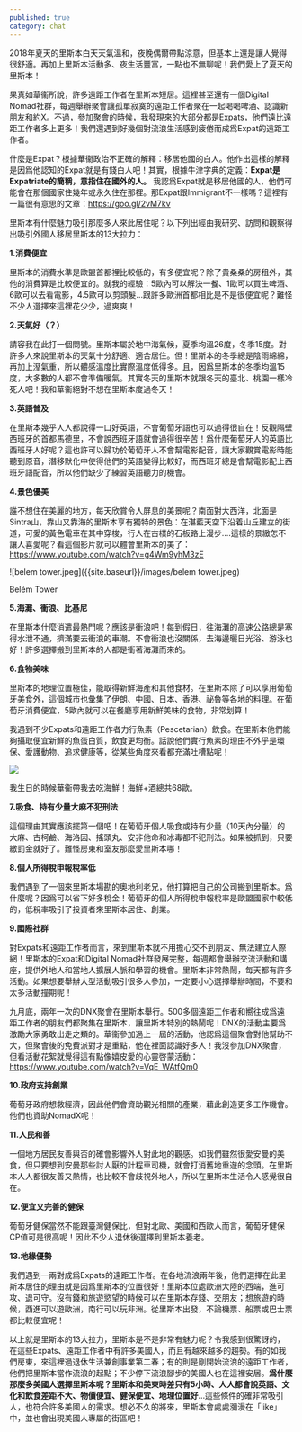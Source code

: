 ```yaml
---
published: true
category: chat
---
```

2018年夏天的里斯本白天天氣溫和，夜晚偶爾帶點涼意，但基本上還是讓人覺得很舒適。再加上里斯本活動多、夜生活豐富，一點也不無聊呢！我們愛上了夏天的里斯本！

果真如華衞所說，許多遠距工作者在里斯本短居。這裡甚至還有一個Digital Nomad社群，每週舉辦聚會讓孤單寂寞的遠距工作者聚在一起喝喝啤酒、認識新朋友和約X。不過，參加聚會的時候，我發現來的大部分都是Expats，他們遠比遠距工作者多上更多！我們還遇到好幾個對流浪生活感到疲倦而成爲Expat的遠距工作者。

什麼是Expat？根據華衞政治不正確的解釋：移居他國的白人。他作出這樣的解釋是因爲他認知的Expat就是有錢白人吧！其實，根據牛津字典的定義：**Expat是Expatriate的簡稱，意指住在國外的人。** 我認爲Expat就是移居他國的人，他們可能會在那個國家住幾年或永久住在那裡。那Expat跟Immigrant不一樣嗎？這裡有一篇很有意思的文章：https://goo.gl/2vM7kv

里斯本有什麼魅力吸引那麼多人來此居住呢？以下列出經由我研究、訪問和觀察得出吸引外國人移居里斯本的13大拉力：

**1.消費便宜**

里斯本的消費水準是歐盟首都裡比較低的，有多便宜呢？除了貴桑桑的房租外，其他的消費算是比較便宜的。就我的經驗：5歐內可以解決一餐、1歐可以買生啤酒、6歐可以去看電影，4.5歐可以剪頭髮…跟許多歐洲首都相比是不是很便宜呢？難怪不少人選擇來這裡花少少，過爽爽！

**2.天氣好（？）**

請容我在此打一個問號。里斯本屬於地中海氣候，夏季均溫26度，冬季15度。對許多人來說里斯本的天氣十分舒適、適合居住。但！里斯本的冬季總是陰雨綿綿，再加上溼氣重，所以體感溫度比實際溫度低得多。且，因爲里斯本的冬季均溫15度，大多數的人都不會準備暖氣。其實冬天的里斯本就跟冬天的臺北、桃園一樣冷死人吧！我和華衞絕對不想在里斯本度過冬天！

**3.英語普及**

在里斯本幾乎人人都說得一口好英語，不會葡萄牙語也可以過得很自在！反觀隔壁西班牙的首都馬德里，不會說西班牙語就會過得很辛苦！爲什麼葡萄牙人的英語比西班牙人好呢？這也許可以歸功於葡萄牙人不會幫電影配音，讓大家觀賞電影時能聽到原音，潛移默化中使得他們的英語變得比較好，而西班牙總是會幫電影配上西班牙語配音，所以他們缺少了練習英語聽力的機會。

**4.景色優美**

誰不想住在美麗的地方，每天欣賞令人屏息的美景呢？南面對大西洋，北面是Sintra山，靠山又靠海的里斯本享有獨特的景色：在湛藍天空下沿着山丘建立的街道，可愛的黃色電車在其中穿梭，行人在古樸的石板路上漫步….這樣的景緻怎不讓人喜愛呢？看這個影片就可以體會里斯本的美了： 
 https://www.youtube.com/watch?v=g4Wm9yhM3zE
 
 ![belem tower.jpeg]({{site.baseurl}}/images/belem tower.jpeg)

 Belém Tower

**5.海灘、衝浪、比基尼**

在里斯本什麼消遣最熱門呢？應該是衝浪吧！每到假日，往海灘的高速公路總是塞得水泄不通，擠滿要去衝浪的車潮。不會衝浪也沒關係，去海邊曬日光浴、游泳也好！許多選擇搬到里斯本的人都是衝著海灘而來的。

**6.食物美味**

里斯本的地理位置極佳，能取得新鮮海產和其他食材。在里斯本除了可以享用葡萄牙美食外，這個城市也彙集了伊朗、中國、日本、香港、祕魯等各地的料理。在葡萄牙消費便宜，5歐內就可以在餐廳享用新鮮美味的食物，非常划算！

我遇到不少Expats和遠距工作者力行魚素（Pescetarian）飲食。在里斯本他們能夠攝取便宜新鮮的魚蛋白質，飲食更均衡。話說他們實行魚素的理由不外乎是環保、愛護動物、追求健康等，從某些角度來看都充滿吐槽點呢！

![]({{site.baseurl}}/images/ni's%20bday.jpeg)

我生日的時候華衞帶我去吃海鮮！海鮮+酒總共68歐。

**7.吸食、持有少量大麻不犯刑法**

這個理由其實應該擺第一個吧！在葡萄牙個人吸食或持有少量（10天內分量）的大麻、古柯鹼、海洛因、搖頭丸、安非他命和冰毒都不犯刑法。如果被抓到，只要繳罰金就好了。難怪房東和室友那麼愛里斯本哪！

**8.個人所得稅申報稅率低**

我們遇到了一個來里斯本場勘的奧地利老兄，他打算把自己的公司搬到里斯本。爲什麼呢？因爲可以省下好多稅金！葡萄牙的個人所得稅申報稅率是歐盟國家中較低的，低稅率吸引了投資者來里斯本居住、創業。

**9.國際社群**

對Expats和遠距工作者而言，來到里斯本就不用擔心交不到朋友、無法建立人際網！里斯本的Expat和Digital Nomad社群發展完整，每週都會舉辦交流活動和講座，提供外地人和當地人擴展人脈和學習的機會。里斯本非常熱鬧，每天都有許多活動。如果想要舉辦大型活動吸引很多人參加，一定要小心選擇舉辦時間，不要和太多活動撞期呢！

九月底，兩年一次的DNX聚會在里斯本舉行。500多個遠距工作者和嚮往成爲遠距工作者的朋友們都聚集在里斯本，讓里斯本特別的熱鬧呢！DNX的活動主要爲激勵大家勇敢出走之類的。華衞參加過上一屆的活動，他認爲這個聚會對他幫助不大，但聚會後的免費派對才是重點，他在裡面認識好多人！我沒參加DNX聚會，但看活動花絮就覺得這有點像嬉皮愛的心靈啓蒙活動：https://www.youtube.com/watch?v=VqE_WAtfQm0

**10.政府支持創業**

葡萄牙政府想救經濟，因此他們會資助觀光相關的產業，藉此創造更多工作機會。他們也資助NomadX呢！

**11.人民和善**

一個地方居民友善與否的確會影響外人對此地的觀感。如我們雖然很愛安曼的美食，但只要想到安曼那些討人厭的計程車司機，就會打消舊地重遊的念頭。在里斯本人人都很友善又熱情，也比較不會歧視外地人，所以在里斯本生活令人感覺很自在。

**12.便宜又完善的健保**

葡萄牙健保當然不能跟臺灣健保比，但對北歐、美國和西歐人而言，葡萄牙健保CP值可是很高呢！因此不少人退休後選擇到里斯本養老。

**13.地緣優勢**

我們遇到一兩對成爲Expats的遠距工作者。在各地流浪兩年後，他們選擇在此里斯本居住的理由就是因爲里斯本的位置很好！里斯本位處歐洲大陸的西端，進可攻、退可守。沒有錢和旅遊慾望的時候可以在里斯本存錢、交朋友；想旅遊的時候，西進可以遊歐洲，南行可以玩非洲。從里斯本出發，不論機票、船票或巴士票都比較便宜呢！

以上就是里斯本的13大拉力，里斯本是不是非常有魅力呢？令我感到很驚訝的，在這些Expats、遠距工作者中有許多美國人，而且有越來越多的趨勢。有的如我們房東，來這裡過退休生活兼創事業第二春；有的則是剛開始流浪的遠距工作者，他們把里斯本當作流浪的起點；不少停下流浪腳步的美國人也在這裡安居。**爲什麼那麼多美國人選擇里斯本呢？里斯本和美東時差只有5小時、人人都會說英語、文化和飲食差距不大、物價便宜、健保便宜、地理位置好**…這些條件的確非常吸引人，也符合許多美國人的需求。想必不久的將來，里斯本會處處瀰漫在「like」中，並也會出現美國人專屬的街區吧！